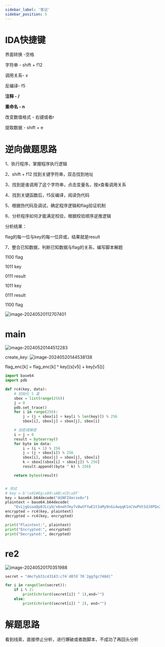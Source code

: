 ```yaml
---
sidebar_label: '笔记'
sidebar_position: 5
---
```


# IDA快捷键

界面转换 -空格

字符串 - shift + f12

调用关系- x

反编译- f5

**注释 - /**

**重命名 - n**

改变数值格式 - 右键或者r

提取数据 - shift + e

# 逆向做题思路

1、执行程序，掌握程序执行逻辑

2、shift + f12 找到关键字符串，双击找到地址

3、找到是谁调用了这个字符串，点击变量名，按x查看调用关系

4、找到关键函数后，f5反编译，阅读伪代码

5、根据伪代码及调试，确定程序逻辑和flag验证机制

6、分析程序如何才能满足校验，根据校验顺序逆推逻辑

分析结果：

flag的每一位与key的每一位异或，结果就是result

7、整合已知数据，判断已知数据与flag的关系，编写脚本解题

1100 flag

1011 key

0111 result



1011 key

0111 result

1100 flag

![image-20240520112707401](http://image.shangu127.top/img/2024/03/image-20240520112707401.png)

# main

![image-20240520144512283](http://image.shangu127.top/img/2024/03/image-20240520144512283.png)

create_key:
![image-20240520144538138](http://image.shangu127.top/img/2024/03/image-20240520144538138.png)

flag_enc[k] = flag_enc[k] ^ key[(s[v5] + key[v5])]

```python
import base64
import pdb

def rc4(key, data):
    # 初始化 S 盒
    sbox = list(range(256))
    j = 0
    pdb.set_trace()
    for i in range(256):
        j = (j + sbox[i] + key[i % len(key)]) % 256
        sbox[i], sbox[j] = sbox[j], sbox[i]

    # 加密或解密
    i = j = 0
    result = bytearray()
    for byte in data:
        i = (i + 1) % 256
        j = (j + sbox[i]) % 256
        sbox[i], sbox[j] = sbox[j], sbox[i]
        k = sbox[(sbox[i] + sbox[j]) % 256]
        result.append((byte ^ k) % 256)

    return bytes(result)


# 测试
# key = b'\x01#Eg\x89\xAB\xCD\xEF'
key = base64.b64decode("ASNFZ4mrze8=")
plaintext = base64.b64decode(
    "EvijgGsuaQp0JLcyU/x6neh7my7v8wtFYwE1t3aMy9nGi4wqqK1nCVwPUtSdJ8PQxZHA6r8N52waahoSt7gYuUbDW5BFe5TmX0/wZnjM6b4LlIQPM66XiEVO0nYRjpn8ytXmJ1d0AZgKzX8NosWrogWihtMOOo66zEOgvDAce0IC3KSqBomXr4HAigv3bP4wlxfqeU9IWw==")
encrypted = rc4(key, plaintext)
decrypted = rc4(key, encrypted)

print("Plaintext:", plaintext)
print("Encrypted:", encrypted)
print("Decrypted:", decrypted)

```

# re2

![image-20240520170351988](http://image.shangu127.top/img/2024/03/image-20240520170351988.png)

```python
secret = "dmcfyb31c43143:c74`d07d`70`2ggfgc748d|"

for i in range(len(secret)):
    if i % 2:
        print(chr(ord(secret[i]) ^ 1),end="")
    else:
        print(chr(ord(secret[i]) ^ 2), end="")
```



# 解题思路

看到线索，直接停止分析，进行爆破或者跑脚本，不成功了再回头分析
